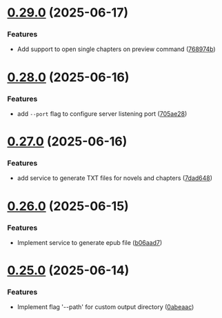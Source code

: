 # [0.29.0](https://github.com/lucasfernandodev/dragoid/compare/v0.28.0...v0.29.0) (2025-06-17)


### Features

* Add support to open single chapters on preview command ([768974b](https://github.com/lucasfernandodev/dragoid/commit/768974bb4e453c2a09b19d51a87d2600822a014e))



# [0.28.0](https://github.com/lucasfernandodev/dragoid/compare/v0.27.0...v0.28.0) (2025-06-16)


### Features

* add `--port` flag to configure server listening port ([705ae28](https://github.com/lucasfernandodev/dragoid/commit/705ae28d0b0cda4a4b4265c34e8fca860cfcd053))



# [0.27.0](https://github.com/lucasfernandodev/dragoid/compare/v0.26.0...v0.27.0) (2025-06-16)


### Features

* add service to generate TXT files for novels and chapters ([7dad648](https://github.com/lucasfernandodev/dragoid/commit/7dad648437b8f7a29ab5a097db03fbaef46ee331))



# [0.26.0](https://github.com/lucasfernandodev/dragoid/compare/v0.25.0...v0.26.0) (2025-06-15)


### Features

* Implement service to generate epub file ([b06aad7](https://github.com/lucasfernandodev/dragoid/commit/b06aad7fc0d71c93b62147938c36ec5439db5aef))



# [0.25.0](https://github.com/lucasfernandodev/dragoid/compare/v0.24.0...v0.25.0) (2025-06-14)


### Features

* Implement flag '--path' for custom output directory ([0abeaac](https://github.com/lucasfernandodev/dragoid/commit/0abeaacf5f98395d5f5fd0159e37320fad47029b))



